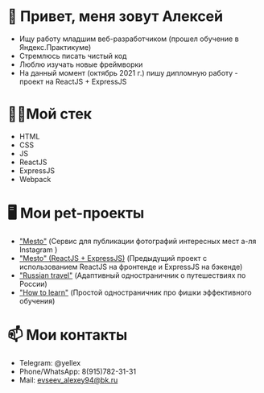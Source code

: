 # 👋 Привет, меня зовут Алексей
* Ищу работу младшим веб-разработчиком (прошел обучение в Яндекс.Практикуме)
* Стремлюсь писать чистый код
* Люблю изучать новые фреймворки
* На данный момент (октябрь 2021 г.) пишу дипломную работу - проект на ReactJS + ExpressJS

# 👨‍💼Мой стек
* HTML
* CSS
* JS
* ReactJS
* ExpressJS
* Webpack

# 🖥 Мои pet-проекты
 
* ["Mesto"](https://github.com/yelex/mesto) (Сервис для публикации фотографий интересных мест а-ля Instagram )
* ["Меsto" (ReactJS + ExpressJS)](https://github.com/yelex/react-mesto-api-full) (Предыдущий проект с использованием ReactJS на фронтенде и ExpressJS на бэкенде)
* ["Russian travel"](https://github.com/yelex/russian-travel) (Адаптивный одностраничник о путешествиях по России)
* ["How to learn"](https://github.com/yelex/how-to-learn) (Простой одностраничник про фишки эффективного обучения)
 
# 📫 Мои контакты
        
* Telegram: @yellex
* Phone/WhatsApp: 8(915)782-31-31 
* Mail: evseev_alexey94@bk.ru

<!---
yelex/yelex is a ✨ special ✨ repository because its `README.md` (this file) appears on your GitHub profile.
You can click the Preview link to take a look at your changes.
--->
